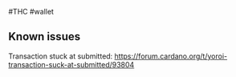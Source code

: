 #THC #wallet

## Known issues

Transaction stuck at submitted: https://forum.cardano.org/t/yoroi-transaction-suck-at-submitted/93804